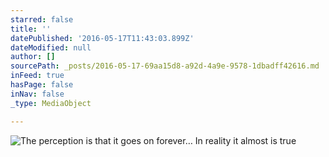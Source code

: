 ```yaml
---
starred: false
title: ''
datePublished: '2016-05-17T11:43:03.899Z'
dateModified: null
author: []
sourcePath: _posts/2016-05-17-69aa15d8-a92d-4a9e-9578-1dbadff42616.md
inFeed: true
hasPage: false
inNav: false
_type: MediaObject

---
```

![ The perception is that it goes on forever… In reality it almost is true ](https://the-grid-user-content.s3-us-west-2.amazonaws.com/ec61e6b8-9c4f-463a-9c7e-42219953ac1d.jpg)